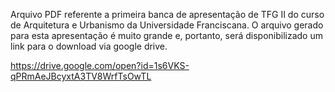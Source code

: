 Arquivo PDF referente a primeira banca de apresentação de TFG II do curso de Arquitetura e Urbanismo da Universidade Franciscana.
O arquivo gerado para esta apresentação é muito grande e, portanto, será disponibilizado um link para o download via google drive.

https://drive.google.com/open?id=1s6VKS-qPRmAeJBcyxtA3TV8WrfTsOwTL

